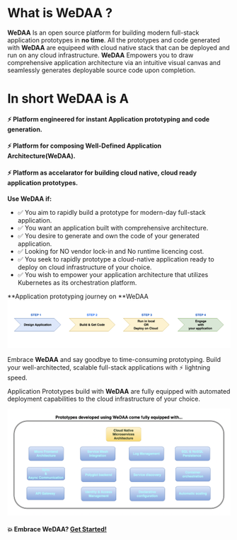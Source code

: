 # What is WeDAA ?

**WeDAA** Is an open source platform for building modern full-stack application prototypes in **no time**. All the prototypes and code generated with **WeDAA** are equipeed with cloud native stack that can be deployed and run on any cloud infrastructure. 
**WeDAA** Empowers you to draw comprehensive application architecture via an intuitive visual canvas and seamlessly generates deployable source code upon completion.

# In short WeDAA is A

#### ⚡️ Platform engineered for instant Application prototyping and code generation.
#### ⚡️ Platform for composing Well-Defined Application Architecture(WeDAA).
#### ⚡️ Platform as accelarator for building cloud native, cloud ready application prototypes.

**Use **WeDAA** if:**
- :white_check_mark: You aim to rapidly build a prototype for modern-day full-stack application.
- :white_check_mark: You want an application built with comprehensive architecture.
- :white_check_mark: You desire to generate and own the code of your generated application. 
- :white_check_mark: Looking for NO vendor lock-in and No runtime licencing cost.
- :white_check_mark: You seek to rapidly prototype a cloud-native application ready to deploy on cloud infrastructure of your choice.
- :white_check_mark: You wish to empower your application architecture that utilizes Kubernetes as its orchestration platform.



**Application prototyping journey on **WeDAA   
![WeDAA Workflow](/img/wedaa_app_workflow.png)

Embrace **WeDAA** and say goodbye to time-consuming prototyping. Build your well-architected, scalable full-stack applications with ⚡️ lightning speed.

Application Prototypes build with **WeDAA** are fully equipped with automated deployment capabilities to the cloud infrastructure of your choice.

![WeDAA Power](/img/wedaa_power.png)

#### 💥 Embrace WeDAA? [Get Started!](https://app.wedaa.tech/)


 

